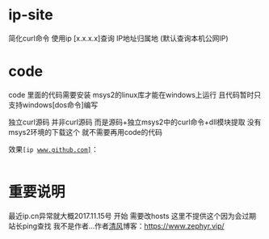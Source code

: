 # ip-site
简化curl命令 使用ip [x.x.x.x]查询 IP地址归属地 (默认查询本机公网IP)

# code
code 里面的代码需要安装 msys2的linux库才能在windows上运行 且代码暂时只支持windows[dos命令]编写

独立curl源码 并非curl源码 而是源码+独立msys2中的curl命令+dll模块提取 
没有msys2环境的下载这个 就不需要再用code的代码

效果<code>[ip www.github.com]</code>：
<p><a href="https://wx2.sinaimg.cn/mw1024/0066ebxvgy1flk5y1o6gqj30bc060tbg.jpg" target="_blank"><img src="https://wx2.sinaimg.cn/mw1024/0066ebxvgy1flk5y1o6gqj30bc060tbg.jpg" alt="" style="max-width:100%;"></a></p>

# 重要说明
最近ip.cn异常就大概2017.11.15号 开始 需要改hosts 这里不提供这个因为会过期 站长ping查找
我不是作者...作者<a href="https://www.feng.ee/">清风</a>博客：https://www.zephyr.vip/
